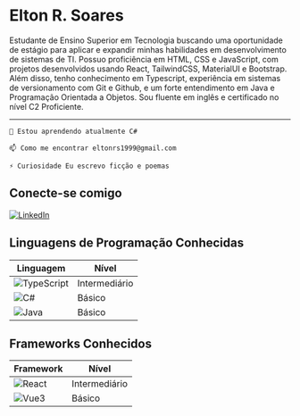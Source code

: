 # Elton R. Soares
Estudante de Ensino Superior em Tecnologia buscando uma oportunidade de estágio para aplicar e expandir minhas habilidades em desenvolvimento de sistemas de TI. Possuo proficiência em HTML, CSS e JavaScript, com projetos desenvolvidos usando React, TailwindCSS, MaterialUI e Bootstrap. Além disso, tenho conhecimento em Typescript, experiência em sistemas de versionamento com Git e Github, e um forte entendimento em Java e Programação Orientada a Objetos. Sou fluente em inglês e certificado no nível C2 Proficiente.

---
    🌱 Estou aprendendo atualmente C#

    📫 Como me encontrar eltonrs1999@gmail.com

    ⚡ Curiosidade Eu escrevo ficção e poemas

## Conecte-se comigo
[![LinkedIn](https://img.shields.io/badge/LinkedIn-000?style=for-the-badge&logo=linkedin&logoColor=0E76A8)](https://www.linkedin.com/in/www.linkedin.com/in/eltonrs/)

## Linguagens de Programação Conhecidas
| Linguagem  | Nível |
| ----------- | ----------- |
| ![TypeScript](https://img.shields.io/badge/TypeScript-000?style=for-the-badge&logo=typescript) | Intermediário |
![C#](https://img.shields.io/badge/C%23-000?style=for-the-badge&logo=c-sharp&logoColor=823085) | Básico |
![Java](https://img.shields.io/badge/Java-000?style=for-the-badge&logo=java) | Básico |




## Frameworks Conhecidos
| Framework  | Nível |
| ----------- | ----------- |
| ![React](https://img.shields.io/badge/React-000?style=for-the-badge&logo=react) | Intermediário |
![Vue3](https://img.shields.io/badge/Vue-000?style=for-the-badge&logo=vue.js) | Básico |

